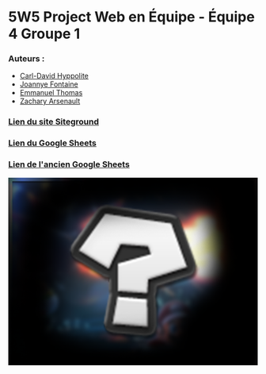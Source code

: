 # 5W5 Project Web en Équipe - Équipe 4 Groupe 1
### Auteurs :
- [Carl-David Hyppolite](https://github.com/cdhyppolite)
- [Joannye Fontaine](https://github.com/jfontaine2000)
- [Emmanuel Thomas](https://github.com/Thomas21Emmanuel)
- [Zachary Arsenault](https://github.com/TheFrenchBuck)
### [Lien du site Siteground](https://timm178.sg-host.com/)
### [Lien du Google Sheets](https://docs.google.com/spreadsheets/d/1tfcWJ_KfRK7A1qLzvmbN3c6tjl_g7qarUelLplwTTVQ/edit#gid=0)
### [Lien de l'ancien Google Sheets](https://docs.google.com/spreadsheets/d/1F3DAMQpyxwVYgbi9mddZJU58zhHvvpSm_1R0IlW4uog/edit#gid=1580604022)

![Image](./screenshot.png "Image du Thème (À modifier)") 